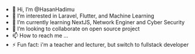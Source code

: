 - 👋 Hi, I’m @HasanHadimu
- 👀 I’m interested in Laravel, Flutter, and Machine Learning
- 🌱 I’m currently learning NextJS, Network Enginer and Cyber Security
- 💞️ I’m looking to collaborate on open source project
- 📫 How to reach me ...
- ⚡ Fun fact: i'm a teacher and lecturer, but switch to fullstack developer 


